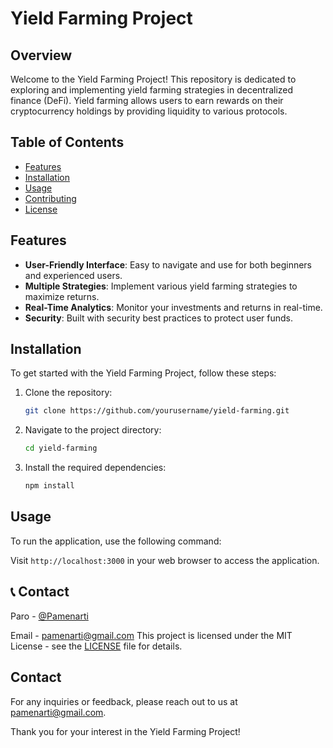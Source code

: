 # Yield Farming Project

## Overview
Welcome to the Yield Farming Project! This repository is dedicated to exploring and implementing yield farming strategies in decentralized finance (DeFi). Yield farming allows users to earn rewards on their cryptocurrency holdings by providing liquidity to various protocols.

## Table of Contents
- [Features](#features)
- [Installation](#installation)
- [Usage](#usage)
- [Contributing](#contributing)
- [License](#license)

## Features
- **User-Friendly Interface**: Easy to navigate and use for both beginners and experienced users.
- **Multiple Strategies**: Implement various yield farming strategies to maximize returns.
- **Real-Time Analytics**: Monitor your investments and returns in real-time.
- **Security**: Built with security best practices to protect user funds.

## Installation
To get started with the Yield Farming Project, follow these steps:

1. Clone the repository:
   ```bash
   git clone https://github.com/yourusername/yield-farming.git
   ```
2. Navigate to the project directory:
   ```bash
   cd yield-farming
   ```
3. Install the required dependencies:
   ```bash
   npm install
   ```

## Usage
To run the application, use the following command:


Visit `http://localhost:3000` in your web browser to access the application.


## 📞 Contact

Paro - [@Pamenarti](https://twitter.com/pamenarti)

Email - [pamenarti@gmail.com](pamenarti@gmail.com)
This project is licensed under the MIT License - see the [LICENSE](LICENSE) file for details.

## Contact
For any inquiries or feedback, please reach out to us at [pamenarti@gmail.com](mailto:pamenarti@gmail.com).

Thank you for your interest in the Yield Farming Project!
